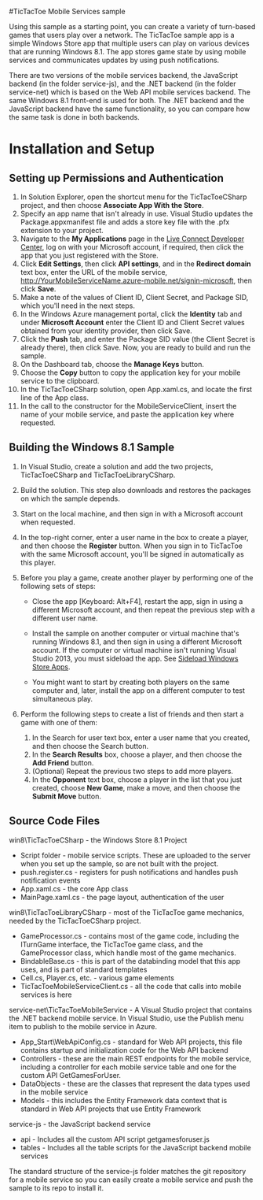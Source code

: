 #TicTacToe Mobile Services sample

Using this sample as a starting point, you can create a variety of turn-based games that users play over a network.  The TicTacToe sample app is a simple Windows Store app that multiple users can play on various devices that are running Windows 8.1. The app stores game state by using mobile services and communicates updates by using push notifications.

There are two versions of the mobile services backend, the JavaScript backend (in the folder service-js), and the .NET backend (in the folder service-net) which is based on the Web API mobile services backend.  The same Windows 8.1 front-end is used for both.  The .NET backend and the JavaScript backend have the same functionality, so you can compare how the same task is done in both backends.

# Installation and Setup

## Setting up Permissions and Authentication
1. In Solution Explorer, open the shortcut menu for the TicTacToeCSharp project, and then choose **Associate App With the Store**.
2. Specify an app name that isn't already in use. Visual Studio updates the Package.appxmanifest file and adds a store key file with the .pfx extension to your project. 
3. Navigate to the **My Applications** page in the [Live Connect Developer Center](http://go.microsoft.com/fwlink/p/?LinkId=262039), log on with your Microsoft account, if required, then click the app that you just registered with the Store. 
4. Click **Edit Settings**, then click **API settings**, and in the **Redirect domain** text box, enter the URL of the mobile service, http://YourMobileServiceName.azure-mobile.net/signin-microsoft, then click **Save**. 
5. Make a note of the values of Client ID, Client Secret, and Package SID, which you'll need in the next steps. 
6. In the Windows Azure management portal, click the **Identity** tab and under **Microsoft Account** enter the Client ID and Client Secret values obtained from your identity provider, then click Save. 
7. Click the **Push** tab, and enter the Package SID value (the Client Secret is already there), then click Save. Now, you are ready to build and run the sample. 
8. On the Dashboard tab, choose the **Manage Keys** button. 
9. Choose the **Copy** button to copy the application key for your mobile service to the clipboard. 
10. In the TicTacToeCSharp solution, open App.xaml.cs, and locate the first line of the App class. 
11. In the call to the constructor for the MobileServiceClient, insert the name of your mobile service, and paste the application key where requested. 

## Building the Windows 8.1 Sample

1. In Visual Studio, create a solution and add the two projects, TicTacToeCSharp and TicTacToeLibraryCSharp.
2. Build the solution. This step also downloads and restores the packages on which the sample depends. 
2. Start on the local machine, and then sign in with a Microsoft account when requested. 
3. In the top-right corner, enter a user name in the box to create a player, and then choose the **Register** button. When you sign in to TicTacToe with the same Microsoft account, you'll be signed in automatically as this player. 
4. Before you play a game, create another player by performing one of the following sets of steps:

	* Close the app [Keyboard: Alt+F4], restart the app, sign in using a different Microsoft account, and then repeat the previous step with a different user name.
 
	* Install the sample on another computer or virtual machine that's running Windows 8.1, and then sign in using a different Microsoft account. If the computer or virtual machine isn't running Visual Studio 2013, you must sideload the app. See [Sideload Windows Store Apps](http://go.microsoft.com/fwlink/?LinkId=330355).

	* You might want to start by creating both players on the same computer and, later, install the app on a different computer to test simultaneous play. 

5. Perform the following steps to create a list of friends and then start a game with one of them:

	1. In the Search for user text box, enter a user name that you created, and then choose the Search button. 
	2. In the **Search Results** box, choose a player, and then choose the **Add Friend** button. 
	3. (Optional) Repeat the previous two steps to add more players. 
	4. In the **Opponent** text box, choose a player in the list that you just created, choose **New Game**, make a move, and then choose the **Submit Move** button. 



## Source Code Files

win8\TicTacToeCSharp - the Windows Store 8.1 Project

* Script folder - mobile service scripts. These are uploaded to the server when you set up the sample, so are not built with the project. 
* push.register.cs - registers for push notifications and handles push notification events 
* App.xaml.cs - the core App class 
* MainPage.xaml.cs - the page layout, authentication of the user 

win8\TicTacToeLibraryCSharp - most of the TicTacToe game mechanics, needed by the TicTacToeCSharp project.

* GameProcessor.cs - contains most of the game code, including the ITurnGame interface, the TicTacToe game class, and the GameProcessor class, which handle most of the game mechanics. 
* BindableBase.cs - this is part of the databinding model that this app uses, and is part of standard templates 
* Cell.cs, Player.cs, etc. - various game elements 
* TicTacToeMobileServiceClient.cs - all the code that calls into mobile services is here 

service-net\TicTacToeMobileService - A Visual Studio project that contains the .NET backend mobile service. In Visual Studio, use the Publish menu item to publish to the mobile service in Azure.

* App_Start\WebApiConfig.cs - standard for Web API projects, this file contains startup and initialization code for the Web API backend 
* Controllers - these are the main REST endpoints for the mobile service, including a controller for each mobile service table and one for the custom API GetGamesForUser. 
* DataObjects - these are the classes that represent the data types used in the mobile service 
* Models - this includes the Entity Framework data context that is standard in Web API projects that use Entity Framework 

service-js - the JavaScript backend service

* api - Includes all the custom API script getgamesforuser.js
* tables - Includes all the table scripts for the JavaScript backend mobile services

The standard structure of the service-js folder matches the git repository for a mobile service so you can easily create a mobile service and push the sample to its repo to install it.